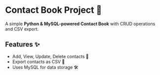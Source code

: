 # Contact Book Project 📖
A simple **Python & MySQL-powered Contact Book** with CRUD operations and CSV export.

## Features ✨
- Add, View, Update, Delete contacts 📇
- Export contacts as CSV 📄
- Uses MySQL for data storage 🛠️
